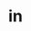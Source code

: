 ---
title: in
ch: nine
pos: prepdual
meaningone: in/on
dione: (with ablative)
meaningtwo: into
ditwo: (with accusative)
---
